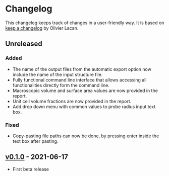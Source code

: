 # Changelog

This changelog keeps track of changes in a user-friendly way. It is based on [keep a changelog](https://keepachangelog.com/en/1.0.0/) by Olivier Lacan.

## Unreleased

### Added
* The name of the output files from the automatic export option now include the name of the input structure file.
* Fully functional command line interface that allows accessing all functionalities directly form the command line.
* Macroscopic volume and surface area values are now provided in the report.
* Unit cell volume fractions are now provided in the report.
* Add drop down menu with common values to probe radius input text box.

### Fixed
* Copy-pasting file paths can now be done, by pressing enter inside the text box after pasting.

## [v0.1.0](https://github.com/jmaglic/MoloVol/releases/tag/v0.1.0) - 2021-06-17
* First beta release
